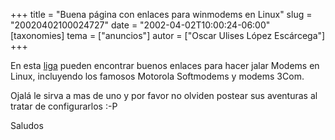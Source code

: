 +++
title = "Buena página con enlaces para winmodems en Linux"
slug = "20020402100024727"
date = "2002-04-02T10:00:24-06:00"
[taxonomies]
tema = ["anuncios"]
autor = ["Oscar Ulises López Escárcega"]
+++

En esta [liga](http://www.modemclub.com.br/linux/linuxdownloads00.html)
pueden encontrar buenos enlaces para hacer jalar Modems en Linux,
incluyendo los famosos Motorola Softmodems y modems 3Com.

Ojalá le sirva a mas de uno y por favor no olviden postear sus aventuras
al tratar de configurarlos :-P

Saludos
